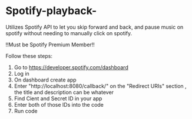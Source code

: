 # Spotify-playback-
Utilizes Spotify API to let you skip forward and back, and pause music on spotify without needing to manually click on spotify.

!!Must be Spotify Premium Member!!

Follow these steps:

1. Go to https://developer.spotify.com/dashboard
2. Log in
3. On dashboard create app
4. Enter "http://localhost:8080/callback/" on the "Redirect URIs" section , the title and description can be whatever
5. Find Cient and Secret ID in your app
6. Enter both of those IDs into the code
7. Run code
